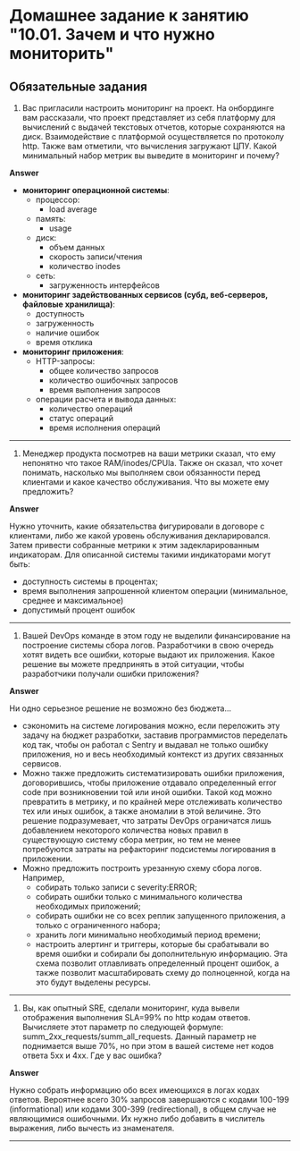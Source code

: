 # Домашнее задание к занятию "10.01. Зачем и что нужно мониторить"

## Обязательные задания

1. Вас пригласили настроить мониторинг на проект. На онбординге вам рассказали, что проект представляет из себя 
платформу для вычислений с выдачей текстовых отчетов, которые сохраняются на диск. Взаимодействие с платформой 
осуществляется по протоколу http. Также вам отметили, что вычисления загружают ЦПУ. Какой минимальный набор метрик вы
выведите в мониторинг и почему?

**Answer**

- __мониторинг операционной системы__:
  - процессор:
    - load average
  - память:
    - usage
  - диск:
    - объем данных
    - скорость записи/чтения
    - количество inodes
  - сеть:
    - загруженность интерфейсов
- __мониторинг задействованных сервисов (субд, веб-серверов, файловые хранилища)__:
  - доступность
  - загруженность
  - наличие ошибок
  - время отклика
- __мониторинг приложения__:
  - HTTP-запросы:
    - общее количество запросов
    - количество ошибочных запросов
    - время выполнения запросов
  - операции расчета и вывода данных:
    - количество операций
    - статус операций
    - время исполнения операций

---

1. Менеджер продукта посмотрев на ваши метрики сказал, что ему непонятно что такое RAM/inodes/CPUla. Также он сказал, 
что хочет понимать, насколько мы выполняем свои обязанности перед клиентами и какое качество обслуживания. Что вы 
можете ему предложить?

**Answer**

Нужно уточнить, какие обязательства фигурировали в договоре с клиентами, либо же какой уровень обслуживания декларировался. Затем привести собранные метрики к этим задекларированным индикаторам. Для описанной системы такими индикаторами могут быть:

- доступность системы в процентах;
- время выполнения запрошенной клиентом операции (минимальное, среднее и максимальное)
- допустимый процент ошибок

---

1. Вашей DevOps команде в этом году не выделили финансирование на построение системы сбора логов. Разработчики в свою 
очередь хотят видеть все ошибки, которые выдают их приложения. Какое решение вы можете предпринять в этой ситуации, 
чтобы разработчики получали ошибки приложения?

**Answer**

Ни одно серьезное решение не возможно без бюджета...
- сэкономить на системе логирования можно, если переложить эту задачу на бюджет разработки, заставив программистов переделать код так, чтобы он работал с Sentry и выдавал не только ошибку приложения, но и весь необходимый контекст из других связанных сервисов. 
- Можно также предложить систематизировать ошибки приложения, договорившись, чтобы приложение отдавало определенный error code при возникновении той или иной ошибки. Такой код можно превратить в метрику, и по крайней мере отслеживать количество тех или иных ошибок, а также аномалии в этой величине. Это решение подразумевает, что затраты DevOps ограничатся лишь добавлением некоторого количества новых правил в существующую систему сбора метрик, но тем не менее потребуются затраты на рефакторинг подсистемы логирования в приложении. 
- Можно предложить построить урезанную схему сбора логов. Например,
    - собирать только записи с severity:ERROR;
    - собирать ошибки только с минимального количества необходимых приложений;
    - собирать ошибки не со всех реплик запущенного приложения, а только с ограниченного набора;
    - хранить логи минимально необходимый период времени;
    - настроить алертинг и триггеры, которые бы срабатывали во время ошибки и собирали бы дополнительную информацию.
  Эта схема позволит отлавливать определенный процент ошибок, а также позволит масштабировать схему до полноценной, когда на это будут выделены ресурсы.

---

1. Вы, как опытный SRE, сделали мониторинг, куда вывели отображения выполнения SLA=99% по http кодам ответов. 
Вычисляете этот параметр по следующей формуле: summ_2xx_requests/summ_all_requests. Данный параметр не поднимается выше 
70%, но при этом в вашей системе нет кодов ответа 5xx и 4xx. Где у вас ошибка?

**Answer**

Нужно собрать информацию обо всех имеющихся в логах кодах ответов. Вероятнее всего 30% запросов завершаются с кодами 100-199 (informational) или кодами 300-399 (redirectional), в общем случае не являющимися ошибочными. Их нужно либо добавить в числитель выражения, либо вычесть из знаменателя.

---
